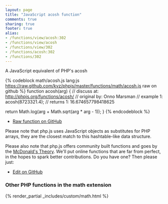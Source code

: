 ```yaml
---
layout: page
title: "JavaScript acosh function"
comments: true
sharing: true
footer: true
alias:
- /functions/view/acosh:302
- /functions/view/acosh
- /functions/view/302
- /functions/acosh:302
- /functions/302
---
```

<!-- Generated by Rakefile:build -->
A JavaScript equivalent of PHP's acosh

{% codeblock math/acosh.js lang:js https://raw.github.com/kvz/phpjs/master/functions/math/acosh.js raw on github %}
function acosh(arg) {
  //  discuss at: http://phpjs.org/functions/acosh/
  // original by: Onno Marsman
  //   example 1: acosh(8723321.4);
  //   returns 1: 16.674657798418625

  return Math.log(arg + Math.sqrt(arg * arg - 1));
}
{% endcodeblock %}

 - [Raw function on GitHub](https://github.com/kvz/phpjs/blob/master/functions/math/acosh.js)

Please note that php.js uses JavaScript objects as substitutes for PHP arrays, they are 
the closest match to this hashtable-like data structure. 

Please also note that php.js offers community built functions and goes by the 
[McDonald's Theory](https://medium.com/what-i-learned-building/9216e1c9da7d). We'll put online 
functions that are far from perfect, in the hopes to spark better contributions. 
Do you have one? Then please just: 

 - [Edit on GitHub](https://github.com/kvz/phpjs/edit/master/functions/math/acosh.js)


### Other PHP functions in the math extension
{% render_partial _includes/custom/math.html %}
